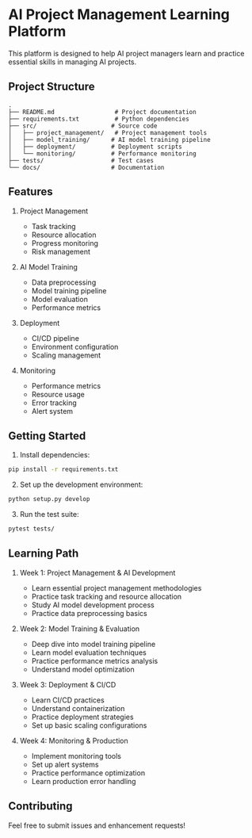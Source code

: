 # AI Project Management Learning Platform

This platform is designed to help AI project managers learn and practice essential skills in managing AI projects.

## Project Structure

```
.
├── README.md                 # Project documentation
├── requirements.txt          # Python dependencies
├── src/                     # Source code
│   ├── project_management/   # Project management tools
│   ├── model_training/      # AI model training pipeline
│   ├── deployment/          # Deployment scripts
│   └── monitoring/          # Performance monitoring
├── tests/                   # Test cases
└── docs/                    # Documentation
```

## Features

1. Project Management
   - Task tracking
   - Resource allocation
   - Progress monitoring
   - Risk management

2. AI Model Training
   - Data preprocessing
   - Model training pipeline
   - Model evaluation
   - Performance metrics

3. Deployment
   - CI/CD pipeline
   - Environment configuration
   - Scaling management

4. Monitoring
   - Performance metrics
   - Resource usage
   - Error tracking
   - Alert system

## Getting Started

1. Install dependencies:
```bash
pip install -r requirements.txt
```

2. Set up the development environment:
```bash
python setup.py develop
```

3. Run the test suite:
```bash
pytest tests/
```

## Learning Path

1. Week 1: Project Management & AI Development
   - Learn essential project management methodologies
   - Practice task tracking and resource allocation
   - Study AI model development process
   - Practice data preprocessing basics

2. Week 2: Model Training & Evaluation
   - Deep dive into model training pipeline
   - Learn model evaluation techniques
   - Practice performance metrics analysis
   - Understand model optimization

3. Week 3: Deployment & CI/CD
   - Learn CI/CD practices
   - Understand containerization
   - Practice deployment strategies
   - Set up basic scaling configurations

4. Week 4: Monitoring & Production
   - Implement monitoring tools
   - Set up alert systems
   - Practice performance optimization
   - Learn production error handling

## Contributing

Feel free to submit issues and enhancement requests! 